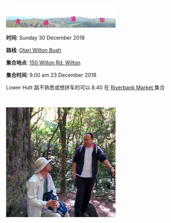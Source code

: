 ![skyline](_images/skyline2.png)


**时间**: Sunday 30 December 2018

**路线**: [Otari Wilton Bush](http://tracks.org.nz/track/show/572)

**集合地点**: [150 Wilton Rd, Wilton](https://www.google.co.nz/maps/place/150+Wilton+Rd,+Wilton,+Wellington+6012/@-41.272407,174.743272,15z/data=!4m13!1m7!3m6!1s0x0:0x0!2zNDHCsDE2JzAzLjMiUyAxNzTCsDQ1JzMwLjkiRQ!3b1!8m2!3d-41.2675833!4d174.7585833!3m4!1s0x6d38b1c41da0426b:0x77f025334849d259!8m2!3d-41.2678648!4d174.7577583)


**集合时间**: 9.00 am 23 December 2018

<div class="alert alert-warning">

Lower Hutt 路不熟悉或想拼车的可以 8.40 在 <a href="https://www.google.co.nz/maps/place/41%C2%B012'22.2%22S+174%C2%B054'22.3%22E/@-41.2061695,174.9048034,17z/data=!3m1!4b1!4m6!3m5!1s0x0:0x0!7e2!8m2!3d-41.2061716!4d174.9061796"> Riverbank Market  </a> 集合
</div>
<br/>





![wilton20151227](_images/wilton20151227.jpg)
